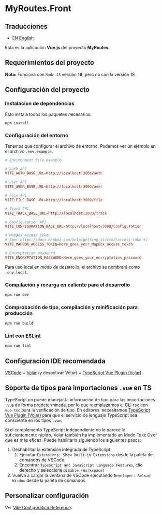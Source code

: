 # MyRoutes.Front

## Traducciones

- [EN English](./README.md)

Esta es la aplicación **Vue.js** del proyecto **MyRoutes**.

## Requerimientos del proyecto

**Nota:** Funciona con `Node JS` versión **16**, pero no con la versión 18.

## Configuración del proyecto

### Instalacion de dependencias 
Esto instala todos los paquetes necesarios.
```sh
npm install
```

### Configuración del entorno
Tenemos que configurar el archivo de entorno. Podemos ver un ejemplo en el archivo ```.env.example```. 

```conf
# Environment file example

# Auth API
VITE_AUTH_BASE_URL=http://localhost:3000/auth

# User API
VITE_USER_BASE_URL=http://localhost:3000/user

# File API
VITE_FILE_BASE_URL=http://localhost:3000/file

# Track API
VITE_TRACK_BASE_URL=http://localhost:3000/track

# Configuration API
VITE_CONFIGURATION_BASE_URL=http://localhost:3000/Configuration

# MapBox Access token
# See: https://docs.mapbox.com/help/getting-started/access-tokens/
VITE_MAPBOX_ACCESS_TOKEN=Here_goes_your_MapBox_access_token

# Encryptation password
VITE_ENCRYPTATION_PASSWORD=Here_goes_your_encryptation_password
```
Para uso local en modo de desarrollo, el archivo se nombrará como `.env.local`.

### Compilación y recarga en caliente para el desarrollo

```sh
npm run dev
```

### Comprobación de tipo, compilación y minificación para producción

```sh
npm run build
```

### Lint con [ESLint](https://eslint.org/)

```sh
npm run lint
```

## Configuración IDE recomendada

[VSCode](https://code.visualstudio.com/) + [Volar](https://marketplace.visualstudio.com/items?itemName=Vue.volar) (y desactivar Vetur) + [TypeScript Vue Plugin (Volar)](https://marketplace.visualstudio.com/items?itemName=Vue.vscode-typescript-vue-plugin).

## Soporte de tipos para importaciones `.vue` en TS

TypeScript no puede manejar la información de tipo para las importaciones `.vue` de forma predeterminada, por lo que reemplazamos el CLI `tsc` con `vue-tsc` para la verificación de tipo. En editores, necesitamos [TypeScript Vue Plugin (Volar)](https://marketplace.visualstudio.com/items?itemName=Vue.vscode-typescript-vue-plugin) para que el servicio de lenguaje TypeScript sea consciente en los tipos `.vue`.

Si el complemento TypeScript independiente no le parece lo suficientemente rápido, Volar también ha implementado un [Modo Take Over](https://github.com/johnsoncodehk/volar/discussions/471#discussioncomment-1361669) que es más eficaz. Puede habilitarlo siguiendo los siguientes pasos:

1. Deshabilitar la extensión integrada de TypeScript
    1) Ejecutar `Extensions: Show Built-in Extensions` desde la paleta de comandos de VSCode
    2) Encontrar `TypeScript and JavaScript Language Features`, clic derecho y seleccione `Disable (Workspace)`
2. Vuelva a cargar la ventana de VSCode ejecutando `Developer: Reload Window` desde la paleta de comandos.

## Personalizar configuración

Ver [Vite Configuration Reference](https://vitejs.dev/config/).
